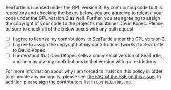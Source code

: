 SeaTurtle is licensed under the GPL version 3. By contributing code to this repository and checking the boxes below, you are agreeing to release your code under the GPL version 3 as well. Further, you are agreeing to assign the copyright of your code to the project's maintainer David Kopec. Please be sure to check all of the below boxes with any pull request.

- [ ] I agree to license my contributions to SeaTurtle under the GPL version 3.
- [ ] I agree to assign the copyright of my contributions (works) to SeaTurtle to David Kopec.
- [ ] I understand that David Kopec sells a commercial version of SeaTurtle, and he may use my contributions in that version with no restrictions.

For more information about why I am forced to insist on this policy in order to eliminate any ambiguity, please see [the FAQ of the FSF on this issue](https://www.gnu.org/licenses/gpl-faq.en.html#AssignCopyright). In addition please sign the contributors list in `CONTRIBUTORS.md`.
